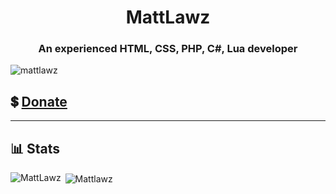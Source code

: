 <h1 align="center">MattLawz</h1>
<h3 align="center">An experienced HTML, CSS, PHP, C#, Lua  developer</h3>

<p align="left"> <img src="https://komarev.com/ghpvc/?username=mattlawz" alt="mattlawz" /> </p>

## 💲 [Donate](https://pastebin.com/raw/S11CxcbW)
---

## 📊 Stats
<p><img align="left" src="https://github-readme-stats.vercel.app/api/top-langs/?username=MattLawz&layout=compact&theme=dark" alt="MattLawz" <a/></p>
<p>&nbsp;<img align="center" src="https://github-readme-stats.vercel.app/api?username=Mattlawz&show_icons=true&theme=dark" alt="Mattlawz" /></p>

